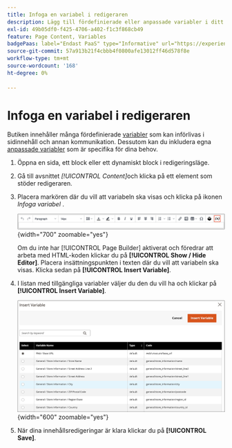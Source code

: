 ```yaml
---
title: Infoga en variabel i redigeraren
description: Lägg till fördefinierade eller anpassade variabler i ditt innehåll i WYSIWYG Editor.
exl-id: 49b05df0-f425-4706-a402-f1c3f868cb49
feature: Page Content, Variables
badgePaas: label="Endast PaaS" type="Informative" url="https://experienceleague.adobe.com/en/docs/commerce/user-guides/product-solutions" tooltip="Gäller endast Adobe Commerce i molnprojekt (Adobe-hanterad PaaS-infrastruktur) och lokala projekt."
source-git-commit: 57a913b21f4cbbb4f0800afe13012ff46d578f8e
workflow-type: tm+mt
source-wordcount: '168'
ht-degree: 0%

---
```


# Infoga en variabel i redigeraren

Butiken innehåller många fördefinierade [variabler](../systems/variables-predefined.md) som kan införlivas i sidinnehåll och annan kommunikation. Dessutom kan du inkludera egna [anpassade variabler](../systems/variables-custom.md) som är specifika för dina behov.

1. Öppna en sida, ett block eller ett dynamiskt block i redigeringsläge.

1. Gå till avsnittet _[!UICONTROL Content]_&#x200B;och klicka på ett element som stöder redigeraren.

1. Placera markören där du vill att variabeln ska visas och klicka på ikonen _Infoga variabel_ .

   ![Redigerarens verktygsfält - Infoga variabel](./assets/editor-toolbar-variable-button.png){width="700" zoomable="yes"}

   Om du inte har [!UICONTROL Page Builder] aktiverat och föredrar att arbeta med HTML-koden klickar du på **[!UICONTROL Show / Hide Editor]**. Placera insättningspunkten i texten där du vill att variabeln ska visas. Klicka sedan på **[!UICONTROL Insert Variable]**.

1. I listan med tillgängliga variabler väljer du den du vill ha och klickar på **[!UICONTROL Insert Variable]**.

   ![Infoga variabelsida](./assets/content-insert-variable.png){width="600" zoomable="yes"}

1. När dina innehållsredigeringar är klara klickar du på **[!UICONTROL Save]**.

